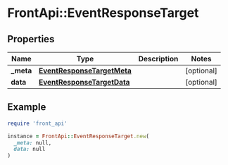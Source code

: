 # FrontApi::EventResponseTarget

## Properties

| Name | Type | Description | Notes |
| ---- | ---- | ----------- | ----- |
| **_meta** | [**EventResponseTargetMeta**](EventResponseTargetMeta.md) |  | [optional] |
| **data** | [**EventResponseTargetData**](EventResponseTargetData.md) |  | [optional] |

## Example

```ruby
require 'front_api'

instance = FrontApi::EventResponseTarget.new(
  _meta: null,
  data: null
)
```

